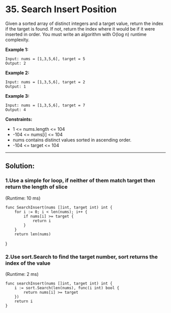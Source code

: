# 35. Search Insert Position

Given a sorted array of distinct integers and a target value, return the index if the target is found. If not, return the index where it would be if it were inserted in order.
You must write an algorithm with O(log n) runtime complexity.

**Example 1:**
```
Input: nums = [1,3,5,6], target = 5
Output: 2
```
**Example 2:**
```
Input: nums = [1,3,5,6], target = 2
Output: 1
```
**Example 3:**
```
Input: nums = [1,3,5,6], target = 7
Output: 4
```

**Constraints:**

* 1 <= nums.length <= 104
* -104 <= nums[i] <= 104
* nums contains distinct values sorted in ascending order.
* -104 <= target <= 104

<hr/>

## Solution:

### 1.Use a simple for loop, if neither of them match target then return the length of slice
(Runtime: 10 ms)
```
func SearchInsert(nums []int, target int) int {
	for i := 0; i < len(nums); i++ {
		if nums[i] >= target {
			return i
		}
	}
	return len(nums)
```
}
### 2.Use sort.Search to find the target number, sort returns the index of the value
(Runtime: 2 ms)
```
func searchInsert(nums []int, target int) int {
    i := sort.Search(len(nums), func(i int) bool {
        return nums[i] >= target
    })
    return i
}
```

